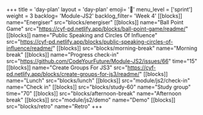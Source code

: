 +++
title = 'day-plan'
layout = 'day-plan'
emoji= '📝'
menu_level = ['sprint']
weight = 3
backlog= 'Module-JS2'
backlog_filter= 'Week 4'
[[blocks]]
name="Energiser"
src="blocks/energiser"
[[blocks]]
name="Ball Point Game"
src="https://cyf-pd.netlify.app/blocks/ball-point-game/readme/"
[[blocks]]
name="Public Speaking and Circles Of Influence"
src="https://cyf-pd.netlify.app/blocks/public-speaking-circles-of-influence/readme/"
[[blocks]]
src="blocks/morning-break"
name="Morning break"
[[blocks]]
name="Progress check-in"
src="https://github.com/CodeYourFuture/Module-JS2/issues/66"
time="15"
[[blocks]]
name="Create Groups For JS3"
src="https://cyf-pd.netlify.app/blocks/create-groups-for-js3/readme/"
[[blocks]]
name="Lunch"
src="blocks/lunch"
[[blocks]]
src="module/js2/check-in"
name="Check in"
[[blocks]]
src="blocks/study-60"
name="Study group"
time="70"
[[blocks]]
src="blocks/afternoon-break"
name="Afternoon break"
[[blocks]]
src="module/js2/demo"
name="Demo"
[[blocks]]
src="blocks/retro"
name="Retro"
+++
